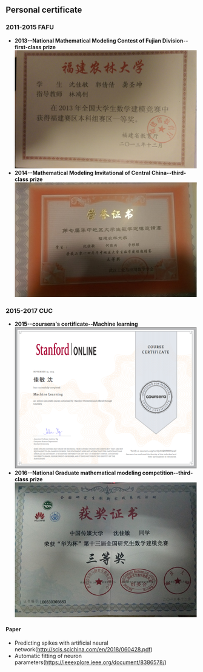 ## Personal certificate

### 2011-2015 FAFU
* **2013--National Mathematical Modeling Contest of Fujian Division--first-class prize**<br>
![image](https://github.com/sjm1992st/sjm1992st.github.io/blob/master/picture/%E5%A4%A7%E5%AD%A6%E7%94%9F%E5%9B%BD%E8%B5%9B.jpg "大学生国赛")<br>
* **2014--Mathematical Modeling Invitational of Central China--third-class prize**<br>
![image](https://github.com/sjm1992st/sjm1992st.github.io/blob/master/picture/%E5%8D%8E%E4%B8%AD%E8%B5%9B.jpg "华中赛")<br>

### 2015-2017 CUC
* **2015--coursera's certificate--Machine learning**<br>
![image](https://github.com/sjm1992st/sjm1992st.github.io/blob/master/picture/coursera.png "Machine learning")<br>
* **2016--National Graduate mathematical modeling competition--third-class prize**<br>
![image](https://github.com/sjm1992st/sjm1992st.github.io/blob/master/picture/%E7%A0%94%E7%A9%B6%E7%94%9F%E5%9B%BD%E8%B5%9B.jpg "研究生国赛")<br>

#### Paper
  - Predicting spikes with artificial neural network(http://scis.scichina.com/en/2018/060428.pdf)
  - Automatic fitting of neuron parameters(https://ieeexplore.ieee.org/document/8386578/)
